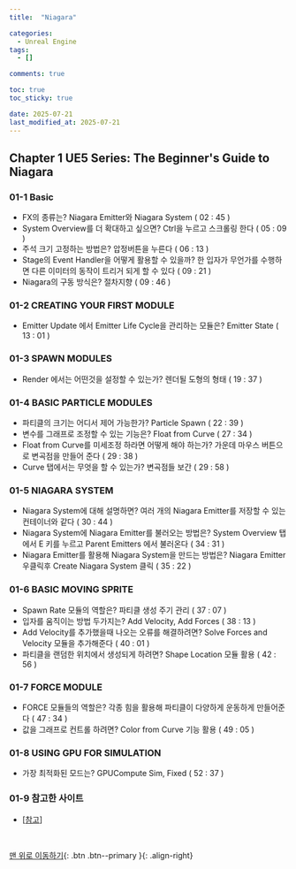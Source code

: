 ```yaml
---
title:  "Niagara"

categories:
  - Unreal Engine
tags:
  - []

comments: true

toc: true
toc_sticky: true

date: 2025-07-21
last_modified_at: 2025-07-21
---
```


## Chapter 1 UE5 Series: The Beginner's Guide to Niagara

### 01-1 Basic
- FX의 종류는? Niagara Emitter와 Niagara System ( 02 : 45 )
- System Overview를 더 확대하고 싶으면? Ctrl을 누르고 스크롤링 한다 ( 05 : 09 )
- 주석 크기 고정하는 방법은? 압정버튼을 누른다 ( 06 : 13 )
- Stage의 Event Handler을 어떻게 활용할 수 있을까? 한 입자가 무언가를 수행하면 다른 이미터의 동작이 트리거 되게 할 수 있다 ( 09 : 21 )
- Niagara의 구동 방식은? 절차지향 ( 09 : 46 )

### 01-2 CREATING YOUR FIRST MODULE
- Emitter Update 에서 Emitter Life Cycle을 관리하는 모듈은? Emitter State ( 13 : 01 )

### 01-3 SPAWN MODULES
- Render 에서는 어떤것을 설정할 수 있는가? 렌더될 도형의 형태 ( 19 : 37 )

### 01-4 BASIC PARTICLE MODULES
- 파티클의 크기는 어디서 제어 가능한가? Particle Spawn ( 22 : 39 )
- 변수를 그래프로 조정할 수 있는 기능은? Float from Curve ( 27 : 34 )
- Float from Curve를 미세조정 하라면 어떻게 해야 하는가? 가운데 마우스 버튼으로 변곡점을 만들어 준다 ( 29 : 38 )
- Curve 탭에서는 무엇을 할 수 있는가? 변곡점들 보간 ( 29 : 58 )

### 01-5 NIAGARA SYSTEM
- Niagara System에 대해 설명하면? 여러 개의 Niagara Emitter를 저장할 수 있는 컨테이너와 같다 ( 30 : 44 )
- Niagara System에 Niagara Emitter를 불러오는 방법은? System Overview 탭에서 E 키를 누르고 Parent Emitters 에서 불러온다 ( 34 : 31 )
- Niagara Emitter를 활용해 Niagara System을 만드는 방법은? Niagara Emitter 우클릭후 Create Niagara System 클릭 ( 35 : 22 )

### 01-6 BASIC MOVING SPRITE
- Spawn Rate 모듈의 역할은? 파티클 생성 주기 관리 ( 37 : 07 )
- 입자를 움직이는 방법 두가지는? Add Velocity, Add Forces ( 38 : 13 )
- Add Velocity를 추가했을때 나오는 오류를 해결하려면? Solve Forces and Velocity 모듈을 추가해준다 ( 40 : 01 )
- 파티클을 랜덤한 위치에서 생성되게 하려면? Shape Location 모듈 활용 ( 42 : 56 )

### 01-7 FORCE MODULE
- FORCE 모듈들의 역할은? 각종 힘을 활용해 파티클이 다양하게 운동하게 만들어준다 ( 47 : 34 )
- 값을 그래프로 컨트롤 하려면? Color from Curve 기능 활용 ( 49 : 05 )

### 01-8 USING GPU FOR SIMULATION
- 가장 최적화된 모드는? GPUCompute Sim, Fixed ( 52 : 37 )

### 01-9 참고한 사이트
- [[참고](https://www.youtube.com/watch?v=SAAZRWBry_I&t=1156s)]

<br>

[맨 위로 이동하기](#){: .btn .btn--primary }{: .align-right}